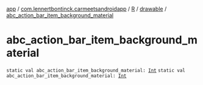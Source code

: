 [app](../../../index.md) / [com.lennertbontinck.carmeetsandroidapp](../../index.md) / [R](../index.md) / [drawable](index.md) / [abc_action_bar_item_background_material](./abc_action_bar_item_background_material.md)

# abc_action_bar_item_background_material

`static val abc_action_bar_item_background_material: `[`Int`](https://kotlinlang.org/api/latest/jvm/stdlib/kotlin/-int/index.html)
`static val abc_action_bar_item_background_material: `[`Int`](https://kotlinlang.org/api/latest/jvm/stdlib/kotlin/-int/index.html)